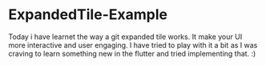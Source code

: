 # ExpandedTile-Example
Today i have learnet the way a git expanded tile works. It make your UI more interactive and user engaging. I have tried to play with it a bit as I was craving to learn something new in the flutter and tried implementing that. :)
